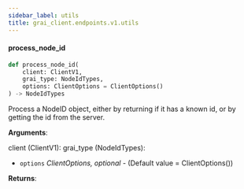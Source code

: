 ```yaml
---
sidebar_label: utils
title: grai_client.endpoints.v1.utils
---
```


#### process\_node\_id

```python
def process_node_id(
    client: ClientV1,
    grai_type: NodeIdTypes,
    options: ClientOptions = ClientOptions()
) -> NodeIdTypes
```

Process a NodeID object, either by returning if it has a known id, or by getting
the id from the server.

**Arguments**:

  client (ClientV1):
  grai_type (NodeIdTypes):
- `options` _ClientOptions, optional_ - (Default value = ClientOptions())


**Returns**:
